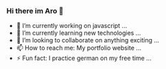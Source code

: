 ### Hi there im Aro 👋

- 🔭 I’m currently working on javascript ...
- 🌱 I’m currently learning new technologies ...
- 👯 I’m looking to collaborate on anything exciting ...
- 📫 How to reach me: My portfolio website ...
- ⚡ Fun fact: I practice german on my free time ...
